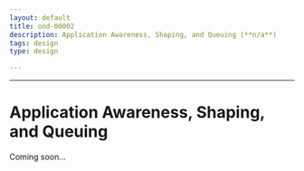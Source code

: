 ```yaml
---
layout: default
title: ond-00002
description: Application Awareness, Shaping, and Queuing (**n/a**)
tags: design
type: design

---
```


---


# Application Awareness, Shaping, and Queuing

Coming soon...
